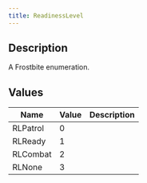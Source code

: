 ```yaml
---
title: ReadinessLevel
---
```

## Description

A Frostbite enumeration.

## Values

| Name     | Value | Description |
| -------- | ----- | ----------- |
| RLPatrol | 0     |             |
| RLReady  | 1     |             |
| RLCombat | 2     |             |
| RLNone   | 3     |             |
